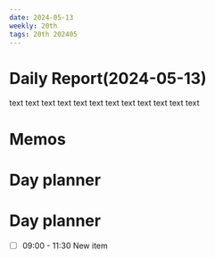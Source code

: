 ```yaml
---
date: 2024-05-13
weekly: 20th
tags: 20th 202405 
---
```

# Daily Report(2024-05-13)
text text text text text text text text text text text text
# Memos
# Day planner

# Day planner

- [ ] 09:00 - 11:30 New item